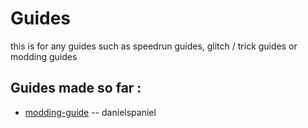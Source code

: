 # Guides

this is for any guides such as speedrun guides, glitch / trick guides or modding guides

## Guides made so far :

- [modding-guide](modding-guide/modding-guide.md) -- danielspaniel
